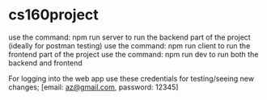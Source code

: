 # cs160project

use the command: npm run server to run the backend part of the project (ideally for postman testing)
use the command: npm run client to run the frontend part of the project
use the command: npm run dev to run both the backend and frontend

For logging into the web app use these credentials for testing/seeing new changes; [email: az@gmail.com, password: 12345]
